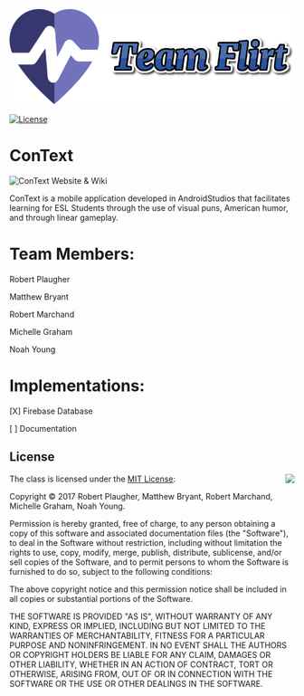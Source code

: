 ![logo](https://github.com/mbrya002/Context/blob/master/logo2.png)

[![License](https://img.shields.io/badge/Licence-MIT-blue.svg)](https://github.com/mbrya002/Context/blob/master/LICENSE)

# ConText
![ConText Website & Wiki](http://www.cs.odu.edu/~411flirt/)

ConText is a mobile application developed in AndroidStudios that facilitates learning for ESL Students through the use of
visual puns, American humor, and through linear gameplay. 

# Team Members:
Robert Plaugher

Matthew Bryant

Robert Marchand

Michelle Graham

Noah Young

# Implementations:
[X] Firebase Database

[ ] Documentation


## License

<img align="right" src="http://opensource.org/trademarks/opensource/OSI-Approved-License-100x137.png">

The class is licensed under the [MIT License](http://opensource.org/licenses/MIT):

Copyright © 2017 Robert Plaugher, Matthew Bryant, Robert Marchand, Michelle Graham, Noah Young.

Permission is hereby granted, free of charge, to any person obtaining a copy of this software and associated documentation files (the "Software"), to deal in the Software without restriction, including without limitation the rights to use, copy, modify, merge, publish, distribute, sublicense, and/or sell copies of the Software, and to permit persons to whom the Software is furnished to do so, subject to the following conditions:

The above copyright notice and this permission notice shall be included in all copies or substantial portions of the Software.

THE SOFTWARE IS PROVIDED "AS IS", WITHOUT WARRANTY OF ANY KIND, EXPRESS OR IMPLIED, INCLUDING BUT NOT LIMITED TO THE WARRANTIES OF MERCHANTABILITY, FITNESS FOR A PARTICULAR PURPOSE AND NONINFRINGEMENT. IN NO EVENT SHALL THE AUTHORS OR COPYRIGHT HOLDERS BE LIABLE FOR ANY CLAIM, DAMAGES OR OTHER LIABILITY, WHETHER IN AN ACTION OF CONTRACT, TORT OR OTHERWISE, ARISING FROM, OUT OF OR IN CONNECTION WITH THE SOFTWARE OR THE USE OR OTHER DEALINGS IN THE SOFTWARE.
